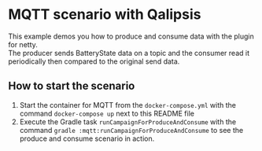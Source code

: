 # MQTT scenario with Qalipsis

This example demos you how to produce and consume data with the plugin for netty. </br>
The producer sends BatteryState data on a topic and the consumer read it periodically then compared to the original send data.

## How to start the scenario
1. Start the container for MQTT from the `docker-compose.yml` with the command `docker-compose up` next to this README file
2. Execute the Gradle task `runCampaignForProduceAndConsume` with the command `gradle :mqtt:runCampaignForProduceAndConsume` to see the produce and consume scenario in action.